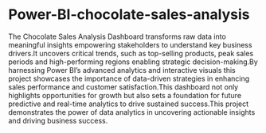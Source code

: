 # Power-BI-chocolate-sales-analysis
The Chocolate Sales Analysis Dashboard transforms raw data into meaningful insights empowering stakeholders to understand key business drivers.It uncovers critical trends, such as top-selling products, peak sales periods and high-performing regions enabling strategic decision-making.By harnessing Power BI’s advanced analytics and interactive visuals this project showcases the importance of data-driven strategies in enhancing sales performance and customer satisfaction.This dashboard not only highlights opportunities for growth but also sets a foundation for future predictive and real-time analytics to drive sustained success.This project demonstrates the power of data analytics in uncovering actionable insights and driving business success.
